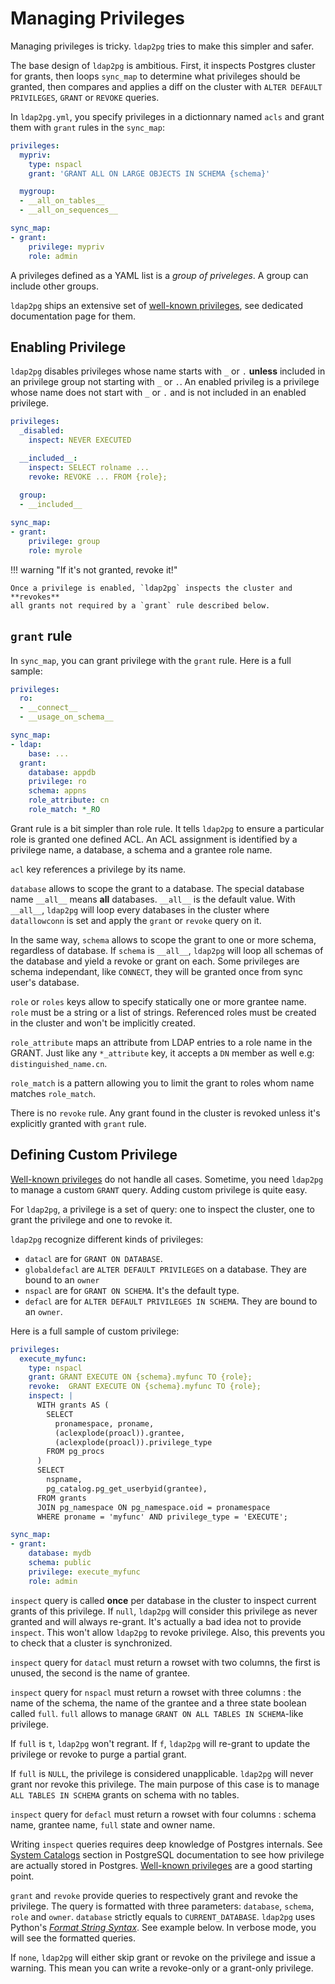 <h1>Managing Privileges</h1>

Managing privileges is tricky. `ldap2pg` tries to make this simpler and safer.

The base design of `ldap2pg` is ambitious. First, it inspects Postgres cluster
for grants, then loops `sync_map` to determine what privileges should be
granted, then compares and applies a diff on the cluster with `ALTER DEFAULT
PRIVILEGES`, `GRANT` or `REVOKE` queries.

In `ldap2pg.yml`, you specify privileges in a dictionnary named `acls` and grant
them with `grant` rules in the `sync_map`:

```yaml
privileges:
  mypriv:
    type: nspacl
    grant: 'GRANT ALL ON LARGE OBJECTS IN SCHEMA {schema}'

  mygroup:
  - __all_on_tables__
  - __all_on_sequences__

sync_map:
- grant:
    privilege: mypriv
    role: admin
```

A privileges defined as a YAML list is a *group of priveleges*. A group can
include other groups.

`ldap2pg` ships an extensive set of [well-known privileges](wellknown.md), see
dedicated documentation page for them.


## Enabling Privilege

`ldap2pg` disables privileges whose name starts with `_` or `.` **unless**
included in an privilege group not starting with `_` or `.`. An enabled privileg
is a privilege whose name does not start with `_` or `.` and is not included in
an enabled privilege.

``` yaml
privileges:
  _disabled:
    inspect: NEVER EXECUTED

  __included__:
    inspect: SELECT rolname ...
    revoke: REVOKE ... FROM {role};

  group:
  - __included__
  
sync_map:
- grant:
    privilege: group
    role: myrole
```

!!! warning "If it's not granted, revoke it!"

    Once a privilege is enabled, `ldap2pg` inspects the cluster and **revokes**
    all grants not required by a `grant` rule described below.


## `grant` rule

In `sync_map`, you can grant privilege with the `grant` rule. Here is a full
sample:

``` yaml
privileges:
  ro:
  - __connect__
  - __usage_on_schema__

sync_map:
- ldap:
    base: ...
  grant:
    database: appdb
    privilege: ro
    schema: appns
    role_attribute: cn
    role_match: *_RO
```

Grant rule is a bit simpler than role rule. It tells `ldap2pg` to ensure a
particular role is granted one defined ACL. An ACL assignment is identified by a
privilege name, a database, a schema and a grantee role name.

`acl` key references a privilege by its name.

`database` allows to scope the grant to a database. The special database name
`__all__` means **all** databases. `__all__` is the default value. With
`__all__`, `ldap2pg` will loop every databases in the cluster where
`datallowconn` is set and apply the `grant` or `revoke` query on it.

In the same way, `schema` allows to scope the grant to one or more schema,
regardless of database. If `schema` is `__all__`, `ldap2pg` will loop all
schemas of the database and yield a revoke or grant on each. Some privileges are
schema independant, like `CONNECT`, they will be granted once from sync user's
database.

`role` or `roles` keys allow to specify statically one or more grantee name.
`role` must be a string or a list of strings. Referenced roles must be created
in the cluster and won't be implicitly created.

`role_attribute` maps an attribute from LDAP entries to a role name in the
GRANT. Just like any `*_attribute` key, it accepts a `DN` member as well e.g:
`distinguished_name.cn`.

`role_match` is a pattern allowing you to limit the grant to roles whom name
matches `role_match`.

There is no `revoke` rule. Any grant found in the cluster is revoked unless it's
explicitly granted with `grant` rule.


## Defining Custom Privilege

[Well-known privileges](wellknown.md) do not handle all cases. Sometime, you need
`ldap2pg` to manage a custom `GRANT` query. Adding custom privilege is quite easy.

For `ldap2pg`, a privilege is a set of query: one to inspect the cluster, one to
grant the privilege and one to revoke it.

`ldap2pg` recognize different kinds of privileges:

- `datacl` are for `GRANT ON DATABASE`.
- `globaldefacl` are `ALTER DEFAULT PRIVILEGES` on a database. They are bound to
  an `owner`
- `nspacl` are for `GRANT ON SCHEMA`. It's the default type.
- `defacl` are for `ALTER DEFAULT PRIVILEGES IN SCHEMA`. They are bound to an
  `owner`.

Here is a full sample of custom privilege:

``` yaml
privileges:
  execute_myfunc:
    type: nspacl
    grant: GRANT EXECUTE ON {schema}.myfunc TO {role};
    revoke:  GRANT EXECUTE ON {schema}.myfunc TO {role};
    inspect: |
      WITH grants AS (
        SELECT
          pronamespace, proname, 
          (aclexplode(proacl)).grantee,
          (aclexplode(proacl)).privilege_type
        FROM pg_procs
      )
      SELECT
        nspname,
        pg_catalog.pg_get_userbyid(grantee),
      FROM grants
      JOIN pg_namespace ON pg_namespace.oid = pronamespace
      WHERE proname = 'myfunc' AND privilege_type = 'EXECUTE';

sync_map:
- grant:
    database: mydb
    schema: public
    privilege: execute_myfunc
    role: admin
```

`inspect` query is called **once** per database in the cluster to inspect
current grants of this privilege. If `null`, `ldap2pg` will consider this
privilege as never granted and will always re-grant. It's actually a bad idea
not to provide `inspect`. This won't allow `ldap2pg` to revoke privilege. Also,
this prevents you to check that a cluster is synchronized.

`inspect` query for `datacl` must return a rowset with two columns, the first is
unused, the second is the name of grantee.

`inspect` query for `nspacl` must return a rowset with three columns : the name
of the schema, the name of the grantee and a three state boolean called `full`.
`full` allows to manage `GRANT ON ALL TABLES IN SCHEMA`-like privilege.

If `full` is `t`, `ldap2pg` won't regrant. If `f`, `ldap2pg` will re-grant to
update the privilege or revoke to purge a partial grant.

If `full` is `NULL`, the privilege is considered unapplicable. `ldap2pg` will never
grant nor revoke this privilege. The main purpose of this case is to manage `ALL
TABLES IN SCHEMA` grants on schema with no tables.

`inspect` query for `defacl` must return a rowset with four columns : schema
name, grantee name, `full` state and owner name.

Writing `inspect` queries requires deep knowledge of Postgres internals. See
[System Catalogs](https://www.postgresql.org/docs/current/static/catalogs.html)
section in PostgreSQL documentation to see how privilege are actually stored in
Postgres. [Well-known privileges](wellknown.md) are a good starting point.

`grant` and `revoke` provide queries to respectively grant and revoke the privilege.
The query is formatted with three parameters: `database`, `schema`, `role` and
`owner`. `database` strictly equals to `CURRENT_DATABASE`. `ldap2pg` uses
Python's [*Format String
Syntax*](https://docs.python.org/3.7/library/string.html#formatstrings). See
example below. In verbose mode, you will see the formatted queries.

If `none`, `ldap2pg` will either skip grant or revoke on the privilege and issue a
warning. This mean you can write a revoke-only or a grant-only privilege.
